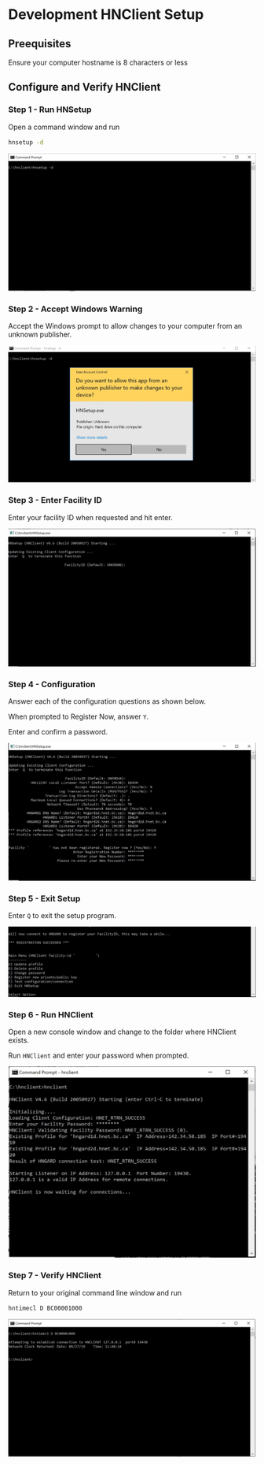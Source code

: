 # Development HNClient Setup

## Preequisites

Ensure your computer hostname is 8 characters or less

## Configure and Verify HNClient

### Step 1 - Run HNSetup

Open a command window and run

```bash
hnsetup -d
```

![alt text](images/step1.jpg "Initial HNSetup from the command line")

### Step 2 - Accept Windows Warning

Accept the Windows prompt to allow changes to your computer from an unknown publisher.

![alt text](images/step2.jpg "Accept unknown publisher")

### Step 3 - Enter Facility ID

Enter your facility ID when requested and hit enter.

![alt text](images/step3.jpg "Facility ID")

### Step 4 - Configuration

Answer each of the configuration questions as shown below.

When prompted to Register Now, answer `Y`.

Enter and confirm a password.

![alt text](images/step4.jpg "Configuration")

### Step 5 - Exit Setup

Enter `Q` to exit the setup program.

![alt text](images/step5.jpg "Exit HNSetup")

### Step 6 - Run HNClient

Open a new console window and change to the folder where HNClient exists.

Run `HNClient` and enter your password when prompted.

![alt text](images/hnclient1.jpg "Run HNClient")

### Step 7 - Verify HNClient

Return to your original command line window and run

```bash
hntimecl D BC00001000
```

![alt text](images/hnclient2.jpg "Verify HNClient")
